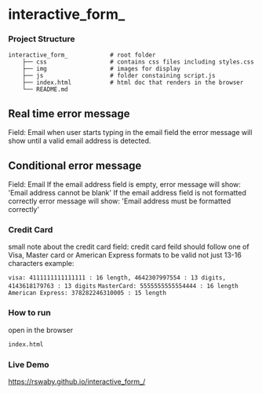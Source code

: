 # interactive_form_

### Project Structure

    interactive_form_            # root folder
        ├── css                  # contains css files including styles.css
        ├── img                  # images for display
        ├── js                   # folder constaining script.js
        ├── index.html           # html doc that renders in the browser
        └── README.md

## Real time error message 
Field: Email 
when user starts typing in the email field the error message will show until a valid email address is detected. 

## Conditional error message 
Field: Email
If the email address field is empty, error message will show: 'Email address cannot be blank'
If the email address field is not formatted correctly error message will show: 'Email address must be formatted correctly'

### Credit Card
small note about the credit card field:
credit card feild should follow one of Visa, Master card or American Express formats to be valid not just 13-16 characters
example:

```visa: 4111111111111111 : 16 length, 4642307997554 : 13 digits, 4143618179763 : 13 digits```
```MasterCard: 5555555555554444 : 16 length```
```American Express: 378282246310005 : 15 length```

### How to run
open in the browser
```sh
index.html
```

### Live Demo
https://rswaby.github.io/interactive_form_/
